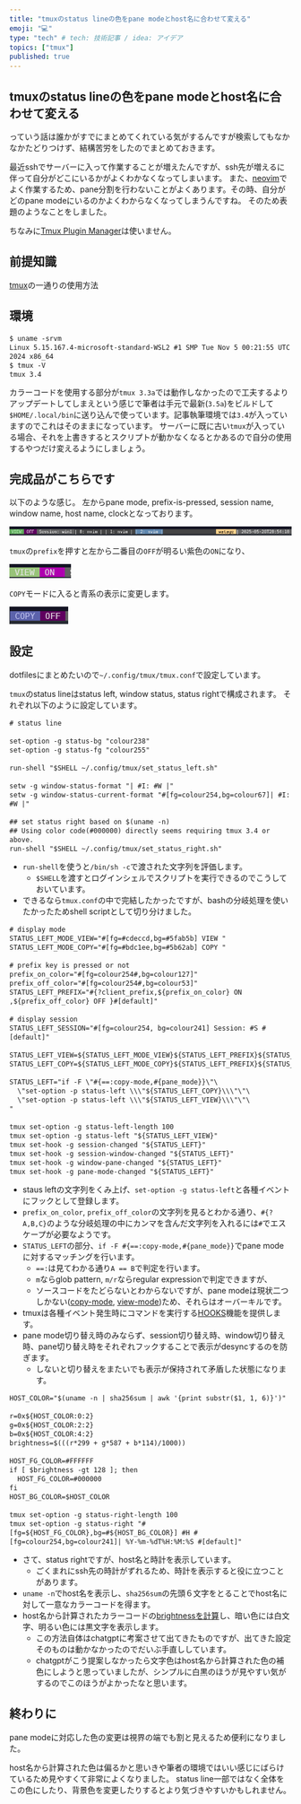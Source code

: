 ```yaml
---
title: "tmuxのstatus lineの色をpane modeとhost名に合わせて変える"
emoji: "💻"
type: "tech" # tech: 技術記事 / idea: アイデア
topics: ["tmux"]
published: true
---
```


## tmuxのstatus lineの色をpane modeとhost名に合わせて変える

っていう話は誰かがすでにまとめてくれている気がするんですが検索してもなかなかたどりつけず、結構苦労をしたのでまとめておきます。

最近sshでサーバーに入って作業することが増えたんですが、ssh先が増えるに伴って自分がどこにいるかがよくわかなくなってしまいます。
また、[neovim]でよく作業するため、pane分割を行わないことがよくあります。その時、自分がどのpane modeにいるのかよくわからなくなってしまうんですね。
そのため表題のようなことをしました。

ちなみに[Tmux Plugin Manager](https://github.com/tmux-plugins/tpm)は使いません。

## 前提知識

[tmux](https://github.com/tmux/tmux)の一通りの使用方法

## 環境

```
$ uname -srvm
Linux 5.15.167.4-microsoft-standard-WSL2 #1 SMP Tue Nov 5 00:21:55 UTC 2024 x86_64
$ tmux -V
tmux 3.4
```

カラーコードを使用する部分が`tmux 3.3a`では動作しなかったので工夫するよりアップデートしてしまえという感じで筆者は手元で最新(`3.5a`)をビルドして`$HOME/.local/bin`に送り込んで使っています。記事執筆環境では`3.4`が入っていますのでこれはそのままになっています。
サーバーに既に古い`tmux`が入っている場合、それを上書きするとスクリプトが動かなくなるとかあるので自分の使用するやつだけ変えるようにしましょう。

## 完成品がこちらです

以下のような感じ。
左からpane mode, prefix-is-pressed, session name, window name, host name, clockとなっております。

![](/images/tmux-change-status-line-color/view-mode.png)

`tmux`の`prefix`を押すと左から二番目の`OFF`が明るい紫色の`ON`になり、

![](/images/tmux-change-status-line-color/prefix-pressed.png)

`COPY`モードに入ると青系の表示に変更します。

![](/images/tmux-change-status-line-color/copy-mode.png)

## 設定

dotfilesにまとめたいので`~/.config/tmux/tmux.conf`で設定しています。

`tmux`のstatus lineはstatus left, window status, status rightで構成されます。
それぞれ以下のように設定しています。

```shell: ~/.config/tmux/tmux.conf
# status line

set-option -g status-bg "colour238"
set-option -g status-fg "colour255"

run-shell "$SHELL ~/.config/tmux/set_status_left.sh"

setw -g window-status-format "| #I: #W |"
setw -g window-status-current-format "#[fg=colour254,bg=colour67]| #I: #W |"

## set status right based on $(uname -n)
## Using color code(#000000) directly seems requiring tmux 3.4 or above.
run-shell "$SHELL ~/.config/tmux/set_status_right.sh"
```

- `run-shell`を使うと`/bin/sh -c`で渡された文字列を評価します。
  - `$SHELL`を渡すとログインシェルでスクリプトを実行できるのでこうしておいています。
- できるなら`tmux.conf`の中で完結したかったですが、bashの分岐処理を使いたかったためshell scriptとして切り分けました。

```shell: ~/.config/tmux/set_status_left.sh
# display mode
STATUS_LEFT_MODE_VIEW="#[fg=#cdeccd,bg=#5fab5b] VIEW "
STATUS_LEFT_MODE_COPY="#[fg=#bdc1ee,bg=#5b62ab] COPY "

# prefix key is pressed or not
prefix_on_color="#[fg=colour254#,bg=colour127]"
prefix_off_color="#[fg=colour254#,bg=colour53]"
STATUS_LEFT_PREFIX="#{?client_prefix,${prefix_on_color} ON  ,${prefix_off_color} OFF }#[default]"

# display session
STATUS_LEFT_SESSION="#[fg=colour254, bg=colour241] Session: #S #[default]"

STATUS_LEFT_VIEW=${STATUS_LEFT_MODE_VIEW}${STATUS_LEFT_PREFIX}${STATUS_LEFT_SESSION}
STATUS_LEFT_COPY=${STATUS_LEFT_MODE_COPY}${STATUS_LEFT_PREFIX}${STATUS_LEFT_SESSION}

STATUS_LEFT="if -F \"#{==:copy-mode,#{pane_mode}}\"\
  \"set-option -p status-left \\\"${STATUS_LEFT_COPY}\\\"\"\
  \"set-option -p status-left \\\"${STATUS_LEFT_VIEW}\\\"\"\
"

tmux set-option -g status-left-length 100
tmux set-option -g status-left "${STATUS_LEFT_VIEW}"
tmux set-hook -g session-changed "${STATUS_LEFT}"
tmux set-hook -g session-window-changed "${STATUS_LEFT}"
tmux set-hook -g window-pane-changed "${STATUS_LEFT}"
tmux set-hook -g pane-mode-changed "${STATUS_LEFT}"
```

- staus leftの文字列をくみ上げ、`set-option -g status-left`と各種イベントにフックとして登録します。
- `prefix_on_color`, `prefix_off_color`の文字列を見るとわかる通り、`#{?A,B,C}`のような分岐処理の中にカンマを含んだ文字列を入れるには`#`でエスケープが必要なようです。
- `STATUS_LEFT`の部分、`if -F #{==:copy-mode,#{pane_mode}}`でpane modeに対するマッチングを行います。
  - `==:`は見てわかる通り`A == B`で判定を行います。
  - `m`ならglob pattern, `m/r`ならregular expressionで判定できますが、
  - ソースコードをたどらないとわからないですが、pane modeは現状二つしかない([copy-mode](https://github.com/tmux/tmux/blob/3.5a/window-copy.c#L149), [view-mode](https://github.com/tmux/tmux/blob/3.5a/window-copy.c#L160))ため、それらはオーバーキルです。
- tmuxは各種イベント発生時にコマンドを実行する[HOOKS](https://man7.org/linux/man-pages/man1/tmux.1.html#HOOKS)機能を提供します。
- pane mode切り替え時のみならず、session切り替え時、window切り替え時、pane切り替え時をそれぞれフックすることで表示がdesyncするのを防ぎます。
  - しないと切り替えをまたいでも表示が保持されて矛盾した状態になります。

```shell: ~/.config/tmux/set_status_right.sh
HOST_COLOR="$(uname -n | sha256sum | awk '{print substr($1, 1, 6)}')"

r=0x${HOST_COLOR:0:2}
g=0x${HOST_COLOR:2:2}
b=0x${HOST_COLOR:4:2}
brightness=$(((r*299 + g*587 + b*114)/1000))

HOST_FG_COLOR=#FFFFFF
if [ $brightness -gt 128 ]; then
  HOST_FG_COLOR=#000000
fi
HOST_BG_COLOR=$HOST_COLOR

tmux set-option -g status-right-length 100
tmux set-option -g status-right "#[fg=${HOST_FG_COLOR},bg=#${HOST_BG_COLOR}] #H #[fg=colour254,bg=colour241]| %Y-%m-%dT%H:%M:%S #[default]"
```

- さて、status rightですが、host名と時計を表示しています。
  - ごくまれにssh先の時計がずれるため、時計を表示すると役に立つことがあります。
- `uname -n`でhost名を表示し、`sha256sum`の先頭６文字をとることでhost名に対して一意なカラーコードを得ます。
- host名から計算されたカラーコードの[brightnessを計算](https://www.w3.org/TR/AERT/)し、暗い色には白文字、明るい色には黒文字を表示します。
  - この方法自体はchatgptに考案させて出てきたものですが、出てきた設定そのものは動かなかったのでだいぶ手直ししています。
  - chatgptがこう提案しなかったら文字色はhost名から計算された色の補色にしようと思っていましたが、シンプルに白黒のほうが見やすい気がするのでこのほうがよかったなと思います。

## 終わりに

pane modeに対応した色の変更は視界の端でも割と見えるため便利になりました。

host名から計算された色は偏るかと思いきや筆者の環境ではいい感じにばらけているため見やすくて非常によくなりました。
status line一部ではなく全体をこの色にしたり、背景色を変更したりするとより気づきやすいかもしれません。

[tmux]: https://github.com/tmux/tmux
[neovim]: https://neovim.io/
